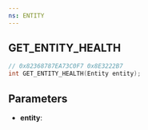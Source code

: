 ```yaml
---
ns: ENTITY
---
```

## GET_ENTITY_HEALTH

```c
// 0x82368787EA73C0F7 0x8E3222B7
int GET_ENTITY_HEALTH(Entity entity);
```

## Parameters
* **entity**:
